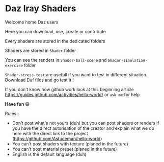# Daz Iray Shaders 
Welcome home Daz users

Here you can download, use, create or contribute

Every shaders are stored in the dedicated folders

Shaders are stored in `Shader` folder

You can see the renders in `Shader-ball-scene` and `Shader-simulation-exercise` folder

`Shader-stress-test` are usefull if you want to test in different situation. Download Duf files and go test it !

If you don't know how github work look at this beginning article https://guides.github.com/activities/hello-world/ or `ask me` for help

**Have fun**  :smiley:

Rules :
- Don't post what's not yours (duh) but you can post shaders or renders if you have the direct autorisation of the creator and explain what we do here with the direct link to the project (https://github.com/Astuceman/hello-world)
- You can't post shaders with texture (planed in the future)
- You can't post material preset (planed in the future)
- English is the default language (duh)</um>
